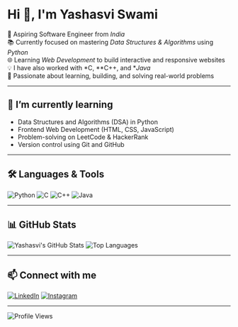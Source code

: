 # Hi 👋, I'm Yashasvi Swami

🚀 Aspiring Software Engineer from *India*  
📚 Currently focused on mastering *Data Structures & Algorithms* using *Python*  
🌐 Learning *Web Development* to build interactive and responsive websites  
💡 I have also worked with *C, **C++, and **Java*  
🎯 Passionate about learning, building, and solving real-world problems

---

## 🌱 I’m currently learning

- Data Structures and Algorithms (DSA) in Python
- Frontend Web Development (HTML, CSS, JavaScript)
- Problem-solving on LeetCode & HackerRank
- Version control using Git and GitHub

---

## 🛠 Languages & Tools

![Python](https://img.shields.io/badge/Python-3670A0?style=flat&logo=python&logoColor=ffdd54)
![C](https://img.shields.io/badge/C-00599C?style=flat&logo=c&logoColor=white)
![C++](https://img.shields.io/badge/C++-00599C?style=flat&logo=c%2B%2B&logoColor=white)
![Java](https://img.shields.io/badge/Java-ED8B00?style=flat&logo=java&logoColor=white)


---

## 📊 GitHub Stats

![Yashasvi's GitHub Stats](https://github-readme-stats.vercel.app/api?username=yashasviswami2&show_icons=true&theme=radical)
![Top Languages](https://github-readme-stats.vercel.app/api/top-langs/?username=yashasviswami2&layout=compact&theme=radical)

---

## 📫 Connect with me

[![LinkedIn](https://img.shields.io/badge/LinkedIn-blue?style=flat&logo=linkedin&logoColor=white)](https://www.linkedin.com/in/yashasvi-s-161359321)
[![Instagram](https://img.shields.io/badge/Instagram-E4405F?style=flat&logo=instagram&logoColor=white)](https://www.instagram.com/yashasvi_swami.1521/)


---

![Profile Views](https://komarev.com/ghpvc/?username=yashasviswami2&color=blue)
